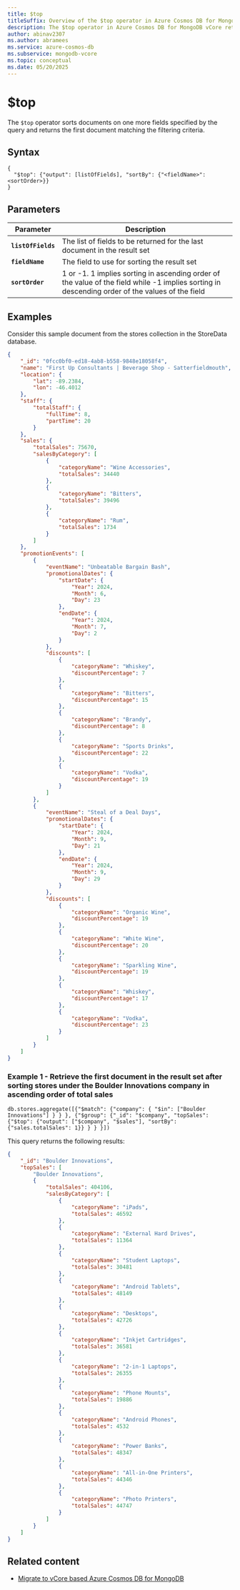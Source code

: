 ```yaml
---
title: $top
titleSuffix: Overview of the $top operator in Azure Cosmos DB for MongoDB vCore
description: The $top operator in Azure Cosmos DB for MongoDB vCore returns the first document from the result set sorted by one or more fields 
author: abinav2307
ms.author: abramees
ms.service: azure-cosmos-db
ms.subservice: mongodb-vcore
ms.topic: conceptual
ms.date: 05/20/2025
---
```


# $top

The `$top` operator sorts documents on one more fields specified by the query and returns the first document matching the filtering criteria.

## Syntax

```mongodb
{
  "$top": {"output": [listOfFields], "sortBy": {"<fieldName>": <sortOrder>}}
}
```

## Parameters

| Parameter | Description |
| --- | --- |
| **`listOfFields`** | The list of fields to be returned for the last document in the result set|
| **`fieldName`** | The field to use for sorting the result set|
| **`sortOrder`** | 1 or -1. 1 implies sorting in ascending order of the value of the field while -1 implies sorting in descending order of the values of the field|

## Examples

Consider this sample document from the stores collection in the StoreData database.

```json
{
    "_id": "0fcc0bf0-ed18-4ab8-b558-9848e18058f4",
    "name": "First Up Consultants | Beverage Shop - Satterfieldmouth",
    "location": {
        "lat": -89.2384,
        "lon": -46.4012
    },
    "staff": {
        "totalStaff": {
            "fullTime": 8,
            "partTime": 20
        }
    },
    "sales": {
        "totalSales": 75670,
        "salesByCategory": [
            {
                "categoryName": "Wine Accessories",
                "totalSales": 34440
            },
            {
                "categoryName": "Bitters",
                "totalSales": 39496
            },
            {
                "categoryName": "Rum",
                "totalSales": 1734
            }
        ]
    },
    "promotionEvents": [
        {
            "eventName": "Unbeatable Bargain Bash",
            "promotionalDates": {
                "startDate": {
                    "Year": 2024,
                    "Month": 6,
                    "Day": 23
                },
                "endDate": {
                    "Year": 2024,
                    "Month": 7,
                    "Day": 2
                }
            },
            "discounts": [
                {
                    "categoryName": "Whiskey",
                    "discountPercentage": 7
                },
                {
                    "categoryName": "Bitters",
                    "discountPercentage": 15
                },
                {
                    "categoryName": "Brandy",
                    "discountPercentage": 8
                },
                {
                    "categoryName": "Sports Drinks",
                    "discountPercentage": 22
                },
                {
                    "categoryName": "Vodka",
                    "discountPercentage": 19
                }
            ]
        },
        {
            "eventName": "Steal of a Deal Days",
            "promotionalDates": {
                "startDate": {
                    "Year": 2024,
                    "Month": 9,
                    "Day": 21
                },
                "endDate": {
                    "Year": 2024,
                    "Month": 9,
                    "Day": 29
                }
            },
            "discounts": [
                {
                    "categoryName": "Organic Wine",
                    "discountPercentage": 19
                },
                {
                    "categoryName": "White Wine",
                    "discountPercentage": 20
                },
                {
                    "categoryName": "Sparkling Wine",
                    "discountPercentage": 19
                },
                {
                    "categoryName": "Whiskey",
                    "discountPercentage": 17
                },
                {
                    "categoryName": "Vodka",
                    "discountPercentage": 23
                }
            ]
        }
    ]
}
```

### Example 1 - Retrieve the first document in the result set after sorting stores under the Boulder Innovations company in ascending order of total sales 

```mongodb
db.stores.aggregate([{"$match": {"company": { "$in": ["Boulder Innovations"] } } }, {"$group": {"_id": "$company", "topSales": {"$top": {"output": ["$company", "$sales"], "sortBy": {"sales.totalSales": 1}} } } }])
```

This query returns the following results:

```json
{
    "_id": "Boulder Innovations",
    "topSales": [
        "Boulder Innovations",
        {
            "totalSales": 404106,
            "salesByCategory": [
                {
                    "categoryName": "iPads",
                    "totalSales": 46592
                },
                {
                    "categoryName": "External Hard Drives",
                    "totalSales": 11364
                },
                {
                    "categoryName": "Student Laptops",
                    "totalSales": 30481
                },
                {
                    "categoryName": "Android Tablets",
                    "totalSales": 48149
                },
                {
                    "categoryName": "Desktops",
                    "totalSales": 42726
                },
                {
                    "categoryName": "Inkjet Cartridges",
                    "totalSales": 36581
                },
                {
                    "categoryName": "2-in-1 Laptops",
                    "totalSales": 26355
                },
                {
                    "categoryName": "Phone Mounts",
                    "totalSales": 19886
                },
                {
                    "categoryName": "Android Phones",
                    "totalSales": 4532
                },
                {
                    "categoryName": "Power Banks",
                    "totalSales": 48347
                },
                {
                    "categoryName": "All-in-One Printers",
                    "totalSales": 44346
                },
                {
                    "categoryName": "Photo Printers",
                    "totalSales": 44747
                }
            ]
        }
    ]
}
```

## Related content

- [Migrate to vCore based Azure Cosmos DB for MongoDB](https://aka.ms/migrate-to-azure-cosmosdb-for-mongodb-vcore)
